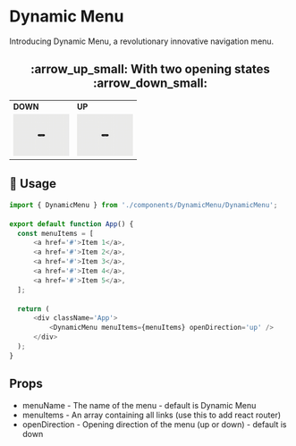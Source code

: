 # Dynamic Menu
Introducing Dynamic Menu, a revolutionary innovative navigation menu.

<h2 align="center">:arrow_up_small: With two opening states :arrow_down_small:</h2>
<table align="center">
    <tr><td valign="center" width="100px"><b>DOWN<b></td>
    <td valign="center" width="100px"><b>UP<b></td></tr>
     <tr><td valign="center" width="100px"><img src="https://raw.githubusercontent.com/eduardconstantin/dynamic-menu/main/gifs/down.gif" width="460"/></td>
    <td valign="center" width="100px"><img src="https://raw.githubusercontent.com/eduardconstantin/dynamic-menu/main/gifs/up.gif" width="460"/></td></tr>
</table>

## :eyes: Usage
``` javascript
import { DynamicMenu } from './components/DynamicMenu/DynamicMenu';

export default function App() {
  const menuItems = [
	  <a href='#'>Item 1</a>,
	  <a href='#'>Item 2</a>,
	  <a href='#'>Item 3</a>,
	  <a href='#'>Item 4</a>,
	  <a href='#'>Item 5</a>,
  ];

  return (
	  <div className='App'>
		  <DynamicMenu menuItems={menuItems} openDirection='up' />
	  </div>
  );
}
```
## Props
* menuName - The name of the menu - default is Dynamic Menu
* menuItems - An array containing all links (use this to add react router)
* openDirection - Opening direction of the menu (up or down) - default is down
